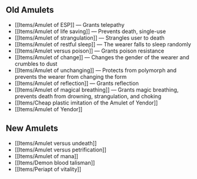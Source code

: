 ## Old Amulets

- [[Items/Amulet of ESP]] — Grants telepathy
- [[Items/Amulet of life saving]] — Prevents death, single-use
- [[Items/Amulet of strangulation]] — Strangles user to death
- [[Items/Amulet of restful sleep]] — The wearer falls to sleep randomly
- [[Items/Amulet versus poison]] — Grants poison resistance
- [[Items/Amulet of change]] — Changes the gender of the wearer and crumbles to dust
- [[Items/Amulet of unchanging]] — Protects from polymorph and prevents the wearer from changing the form
- [[Items/Amulet of reflection]] — Grants reflection
- [[Items/Amulet of magical breathing]] — Grants magic breathing, prevents death from drowning, strangulation, and choking
- [[Items/Cheap plastic imitation of the Amulet of Yendor]]
- [[Items/Amulet of Yendor]]

## New Amulets

- [[Items/Amulet versus undeath]]
- [[Items/Amulet versus petrification]]
- [[Items/Amulet of mana]]
- [[Items/Demon blood talisman]]
- [[Items/Periapt of vitality]]
